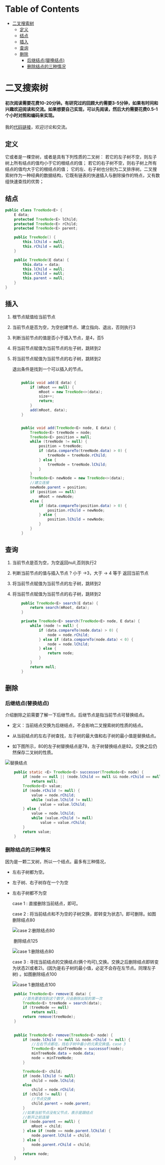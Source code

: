 # Table of Contents

* [二叉搜索树](#二叉搜索树)
  * [定义](#定义)
  * [结点](#结点)
  * [插入](#插入)
  * [查询](#查询)
  * [删除](#删除)
    * [后继结点(替换结点)](#后继结点替换结点)
    * [删除结点的三种情况](#删除结点的三种情况)


# 二叉搜索树

#### 初次阅读需要花费10-20分钟。有研究过的回顾大约需要3-5分钟，如果有时间和兴趣欢迎阅读和交流。如果想要自己实现，可以先阅读，然后大约需要花费0.5-1个小时对照和编码来实现。

我的[代码链接](https://github.com/yesbutter/code-skills/blob/master/%E6%95%B0%E6%8D%AE%E7%BB%93%E6%9E%84%E4%B8%8E%E7%AE%97%E6%B3%95/DS/%E5%AD%98%E5%82%A8%E7%BB%93%E6%9E%84/src/Tree/MyBinSearchTree.java)，欢迎讨论和交流。

## 定义

它或者是一棵空树，或者是具有下列性质的二叉树： 若它的左子树不空，则左子树上所有结点的值均小于它的根结点的值； 若它的右子树不空，则右子树上所有结点的值均大于它的根结点的值； 它的左、右子树也分别为二叉排序树。二叉搜索树作为一种经典的数据结构，它既有链表的快速插入与删除操作的特点，又有数组快速查找的优势；



## 结点

```java
public class TreeNode<E> {
    E data;
    protected TreeNode<E> lChild;
    protected TreeNode<E> rChild;
    protected TreeNode<E> parent;

    public TreeNode() {
        this.lChild = null;
        this.rChild = null;
    }

    public TreeNode(E data) {
        this.data = data;
        this.lChild = null;
        this.rChild = null;
        this.parent = null;
    }
}
```



## 插入

1. 根节点赋值给当前节点

2. 当前节点是否为空，为空创建节点、建立指向、退出，否则执行3

3. 判断当前节点的值是否小于插入节点，是4，否5

4. 将当前节点赋值为当前节点的左子树，跳转到2

5. 将当前节点赋值为当前节点的右子树，跳转到2

   退出条件是找到一个可以插入的节点。
   
   ```java
   
       public void add(E data) {
           if (mRoot == null) {
               mRoot = new TreeNode<>(data);
               size++;
               return;
           }
           add(mRoot, data);
       }
   
   
       public void add(TreeNode<E> node, E data) {
           TreeNode<E> treeNode = node;
           TreeNode<E> position = null;
           while (treeNode != null) {
               position = treeNode;
               if (data.compareTo(treeNode.data) > 0) {
                   treeNode = treeNode.rChild;
               } else {
                   treeNode = treeNode.lChild;
               }
           }
           TreeNode<E> newNode = new TreeNode<>(data);
           //建立连接
           newNode.parent = position;
           if (position == null)
               mRoot = newNode;
           else {
               if (data.compareTo(position.data) > 0) {
                   position.rChild = newNode;
               } else {
                   position.lChild = newNode;
               }
           }
       }
   ```
   
   

## 查询

1. 当前节点是否为空，为空返回null,否则执行2

2. 判断当前节点的值与插入节点 ? 小于 ->3，大于 -> 4 等于 返回当前节点

3. 将当前节点赋值为当前节点的左子树，跳转到2

4. 将当前节点赋值为当前节点的右子树，跳转到2

   ```java
       public TreeNode<E> search(E data) {
           return search(mRoot, data);
       }
   
       private TreeNode<E> search(TreeNode<E> node, E data) {
           while (node != null) {
               if (data.compareTo(node.data) > 0) {
                   node = node.rChild;
               } else if (data.compareTo(node.data) < 0) {
                   node = node.lChild;
               } else {
                   return node;
               }
           }
           return null;
       }
   ```

   

   

## 删除

### 后继结点(替换结点)

​	介绍删除之前需要了解一下后继节点。后继节点是指当前节点可替换结点。

- 定义：当前结点交换为后继结点，不会影响二叉搜索树的性质的结点。

- 从当前结点的左右子树查找，左子树的最大值和右子树的最小值是替换结点。

- 如下图所示，80的左子树替换结点是78，左子树替换结点是82。交换之后仍然保存二叉树的性质。

  

![替换结点](../pictures/替换结点.png)

```java
    public static <E> TreeNode<E> successor(TreeNode<E> node) {
        if (node == null || (node.lChild == null && node.rChild == null))
            return null;
        TreeNode<E> value;
        if (node.rChild != null) {
            value = node.rChild;
            while (value.lChild != null)
                value = value.lChild;
        } else {
            value = node.lChild;
            while (value.rChild != null)
                value = value.rChild;
        }
        return value;
    }
```



### 删除结点的三种情况

因为是一颗二叉树，所以一个结点。最多有三种情况，

- 左右子树都为空。 

- 左子树、右子树存在一个为空

- 左右子树都不为空

  case 1 : 直接删除当前结点，即可。

  case 2 : 将当前结点和不为空的子树交换，即转变为状态1，即可删除。如图删除结点80

  ![case 2:删除结点80](../pictures/二叉搜索树删除case2.gif)
  
  ​			删除结点125
  
  ![case 1:删除结点80](../pictures/二叉搜索树删除case1.gif)
  
  
  
  case 3 : 寻找当前结点的交换结点(俩个均可),交换。交换之后删除结点即转变为状态2(或者2)。(因为是右子树的最小值，必定不会存在左节点。同理左子树) 。如图删除结点100
  
  
  
  ![case 1:删除结点100](../pictures/二叉搜索树删除case3.gif)
  
  

```java
    public TreeNode<E> remove(E data) {
        //首先要查找到这个数字,只会删除出现的第一次
        TreeNode<E> treeNode = search(data);
        if (treeNode == null)
            return null;
        return remove(treeNode);
    }
    
    
    public TreeNode<E> remove(TreeNode<E> node) {
        if (node.lChild != null && node.rChild != null) {
            //左右节点都在，找右子树中最小的元素交换值。case 3
            TreeNode<E> minTreeNode = successof(node);
            minTreeNode.data = node.data;
            node = minTreeNode;
        }

        TreeNode<E> child;
        if (node.lChild != null)
            child = node.lChild;
        else
            child = node.rChild;
        if (child != null) {
            //节点交换
            child.parent = node.parent;
        }
        //如果当前节点没有父节点，表示是跟结点
        //断开之前连接
        if (node.parent == null) {
            mRoot = child;
        } else if (node == node.parent.lChild) {
            node.parent.lChild = child;
        } else {
            node.parent.rChild = child;
        }
        return node;
    }

```











